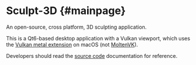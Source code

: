 # Sculpt-3D {#mainpage}

An open-source, cross platform, 3D sculpting application.

This is a Qt6-based desktop application with a Vulkan viewport, which uses the [Vulkan metal extension](https://registry.khronos.org/vulkan/specs/1.3-extensions/man/html/VK_EXT_metal_objects.html) on macOS (not [MoltenVK](https://github.com/KhronosGroup/MoltenVK)).

Developers should read the [source code](#source-code) documentation for reference.
